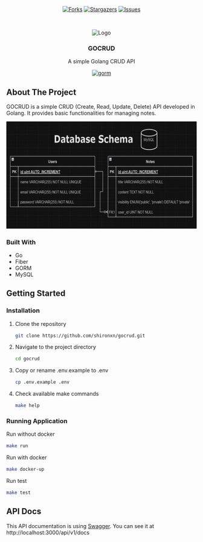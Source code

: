 <a name="readme-top"></a>

<!-- PROJECT SHIELDS -->

<div align="center">

[![Forks][forks-shield]][forks-url]
[![Stargazers][stars-shield]][stars-url]
[![Issues][issues-shield]][issues-url]

<!-- PROJECT LOGO -->

<br />

![Logo](https://media1.tenor.com/m/aeXj7WEQzTMAAAAd/chainsaw-chainsaw-man.gif)

  <h3 align="center">GOCRUD</h3>

  <p align="center">
    A simple Golang CRUD API
  </p>

[<img src="https://forthebadge.com/images/badges/built-with-love.svg" href="https://gorm.io" alt="gorm" width="30%">][built-with-heart-url]

</div>

<!-- ABOUT THE PROJECT -->

## About The Project

GOCRUD is a simple CRUD (Create, Read, Update, Delete) API developed in Golang. It provides basic functionalities for managing notes.

![database-schema][database-schema]

### Built With

- Go
- Fiber
- GORM
- MySQL

<!-- GETTING STARTED -->

## Getting Started

### Installation

1. Clone the repository

   ```bash
   git clone https://github.com/shironxn/gocrud.git
   ```

2. Navigate to the project directory

   ```bash
   cd gocrud
   ```

3. Copy or rename .env.example to .env

   ```bash
   cp .env.example .env
   ```

4. Check available make commands

   ```bash
   make help
   ```

### Running Application

Run without docker

```bash
make run
```

Run with docker

```bash
make docker-up
```

Run test

```bash
make test
```

<!-- API Docs -->

## API Docs

This API documentation is using [Swagger](https://swagger.io).
You can see it at http://localhost:3000/api/v1/docs

<!-- MARKDOWN LINKS & IMAGES -->

[built-with-heart-url]: https://github.com/shironxn
[contributors-shield]: https://img.shields.io/github/contributors/shironxn/gocrud.svg?style=for-the-badge
[contributors-url]: https://github.com/shironxn/gocrud/graphs/contributors
[forks-shield]: https://img.shields.io/github/forks/shironxn/gocrud.svg?style=for-the-badge
[forks-url]: https://github.com/shironxn/gocrud/network/members
[stars-shield]: https://img.shields.io/github/stars/shironxn/gocrud.svg?style=for-the-badge
[stars-url]: https://github.com/shironxn/gocrud/stargazers
[issues-shield]: https://img.shields.io/github/issues/shironxn/gocrud.svg?style=for-the-badge
[issues-url]: https://github.com/shironxn/gocrud/issues
[database-schema]: ./assets/database-schema.png
[golang-shield]: https://img.shields.io/badge/Go-00ADD8?style=for-the-badge&logo=go&logoColor=white
[golang-url]: https://go.dev
[fiber-url]: https://gofiber.io
[gorm-url]: https://gorm.io
[mysql-shield]: https://img.shields.io/badge/mysql-4479A1.svg?style=for-the-badge&logo=mysql&logoColor=white
[mysql-url]: https://www.mysql.com
